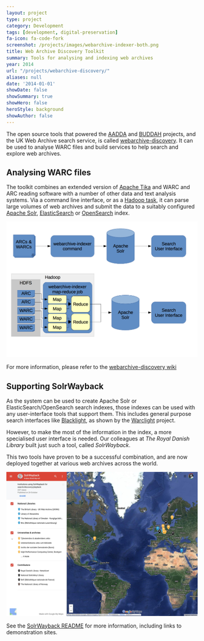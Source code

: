 ```yaml
---
layout: project
type: project
category: Development
tags: [development, digital-preservation]
fa-icon: fa-code-fork
screenshot: /projects/images/webarchive-indexer-both.png
title: Web Archive Discovery Toolkit
summary: Tools for analysing and indexing web archives
year: 2014
url: "/projects/webarchive-discovery/"
aliases: null
date: '2014-01-01'
showDate: false
showSummary: true
showHero: false
heroStyle: background
showAuthor: false
---
```


The open source tools that powered the [AADDA](/projects/aadda/) and [BUDDAH](projects/buddah/) projects, and the UK Web Archive search service, is called [webarchive-discovery][1]. It can be used to analyse WARC files and build services to help search and explore web archives.

## Analysing WARC files

The toolkit combines an extended version of [Apache Tika][2] and WARC and ARC reading software with a number of other data and text analysis systems.  Via a command line interface, or as a [Hadoop task][3], it can parse large volumes of web archives and submit the data to a suitably configured [Apache Solr][4], [ElasticSearch][6] or [OpenSearch][7] index. 

![](webarchive-indexer-both.png)

For more information, please refer to the [webarchive-discovery wiki][5]

## Supporting SolrWayback

As the system can be used to create Apache Solr or ElasticSearch/OpenSearch search indexes, those indexes can be used with any user-interface tools that support them.  This includes general purpose search interfaces like [Blacklight][8], as shown by the [Warclight][9] project.

However, to make the most of the information in the index, a more specialised user interface is needed.  Our colleagues at _The Royal Danish Library_ built just such a tool, called _SolrWayback_.

This two tools have proven to be a successful combination, and are now deployed together at various web archives across the world.

![](SolrWayback-map.jpg)

See the [SolrWayback README][11] for more information, including links to demonstration sites.

[1]: https://github.com/ukwa/webarchive-discovery
[2]: http://tika.apache.org/
[3]: http://hadoop.apache.org/docs/current/hadoop-mapreduce-client/hadoop-mapreduce-client-core/MapReduceTutorial.html
[4]: http://lucene.apache.org/solr/
[5]: https://github.com/ukwa/webarchive-discovery/wiki
[6]: https://www.elastic.co/elasticsearch
[7]: https://opensearch.org/
[8]: https://projectblacklight.org/
[9]: https://archivesunleashed.org/warclight/
[10]: https://github.com/netarchivesuite/solrwayback
[11]: https://github.com/netarchivesuite/solrwayback#solrwayback

